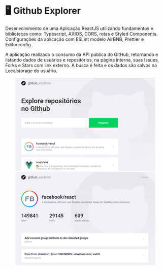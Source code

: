 # 🖥 Github Explorer
 Desenvolvimento de uma Aplicação ReactJS utilizando fundamentos e bibliotecas como: Typescript, AXIOS, CORS, rotas e Styled Components.
 Configurações da aplicação com ESLint modelo AirBNB, Prettier e Editorconfig.
 
A aplicação realizado o consumo da API pública do GitHub, retornando e listando dados de usuários e repositórios, na página interna, suas Issues, Forks e Stars com link externo.
A busca é feita e os dados são salvos na Localstorage do usuário.

<p float="left" align="center">
<img src="https://raw.githubusercontent.com/taylosstls/github-explorer/master/src/assets/tela-1.png" width="440">
<img src="https://raw.githubusercontent.com/taylosstls/github-explorer/master/src/assets/tela-2.png" width="440">
</p>

